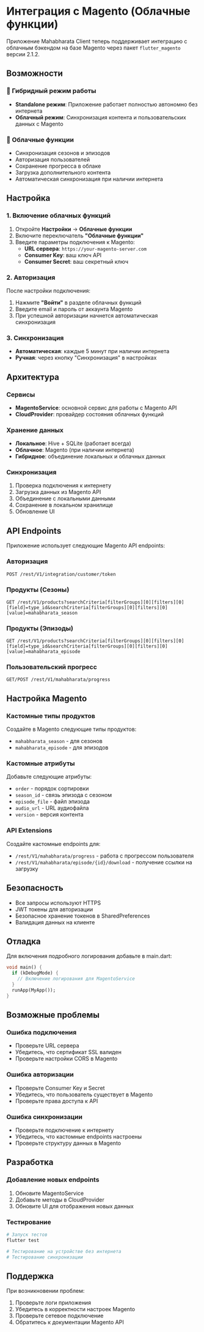 # Интеграция с Magento (Облачные функции)

Приложение Mahabharata Client теперь поддерживает интеграцию с облачным бэкендом на базе Magento через пакет `flutter_magento` версии 2.1.2.

## Возможности

### 🌟 Гибридный режим работы
- **Standalone режим**: Приложение работает полностью автономно без интернета
- **Облачный режим**: Синхронизация контента и пользовательских данных с Magento

### 🔧 Облачные функции
- Синхронизация сезонов и эпизодов
- Авторизация пользователей
- Сохранение прогресса в облаке
- Загрузка дополнительного контента
- Автоматическая синхронизация при наличии интернета

## Настройка

### 1. Включение облачных функций

1. Откройте **Настройки** → **Облачные функции**
2. Включите переключатель **"Облачные функции"**
3. Введите параметры подключения к Magento:
   - **URL сервера**: `https://your-magento-server.com`
   - **Consumer Key**: ваш ключ API
   - **Consumer Secret**: ваш секретный ключ

### 2. Авторизация

После настройки подключения:
1. Нажмите **"Войти"** в разделе облачных функций
2. Введите email и пароль от аккаунта Magento
3. При успешной авторизации начнется автоматическая синхронизация

### 3. Синхронизация

- **Автоматическая**: каждые 5 минут при наличии интернета
- **Ручная**: через кнопку "Синхронизация" в настройках

## Архитектура

### Сервисы
- **MagentoService**: основной сервис для работы с Magento API
- **CloudProvider**: провайдер состояния облачных функций

### Хранение данных
- **Локальное**: Hive + SQLite (работает всегда)
- **Облачное**: Magento (при наличии интернета)
- **Гибридное**: объединение локальных и облачных данных

### Синхронизация
1. Проверка подключения к интернету
2. Загрузка данных из Magento API
3. Объединение с локальными данными
4. Сохранение в локальном хранилище
5. Обновление UI

## API Endpoints

Приложение использует следующие Magento API endpoints:

### Авторизация
```
POST /rest/V1/integration/customer/token
```

### Продукты (Сезоны)
```
GET /rest/V1/products?searchCriteria[filterGroups][0][filters][0][field]=type_id&searchCriteria[filterGroups][0][filters][0][value]=mahabharata_season
```

### Продукты (Эпизоды)
```
GET /rest/V1/products?searchCriteria[filterGroups][0][filters][0][field]=type_id&searchCriteria[filterGroups][0][filters][0][value]=mahabharata_episode
```

### Пользовательский прогресс
```
GET/POST /rest/V1/mahabharata/progress
```

## Настройка Magento

### Кастомные типы продуктов
Создайте в Magento следующие типы продуктов:
- `mahabharata_season` - для сезонов
- `mahabharata_episode` - для эпизодов

### Кастомные атрибуты
Добавьте следующие атрибуты:
- `order` - порядок сортировки
- `season_id` - связь эпизода с сезоном
- `episode_file` - файл эпизода
- `audio_url` - URL аудиофайла
- `version` - версия контента

### API Extensions
Создайте кастомные endpoints для:
- `/rest/V1/mahabharata/progress` - работа с прогрессом пользователя
- `/rest/V1/mahabharata/episode/{id}/download` - получение ссылки на загрузку

## Безопасность

- Все запросы используют HTTPS
- JWT токены для авторизации
- Безопасное хранение токенов в SharedPreferences
- Валидация данных на клиенте

## Отладка

Для включения подробного логирования добавьте в main.dart:
```dart
void main() {
  if (kDebugMode) {
    // Включение логирования для MagentoService
  }
  runApp(MyApp());
}
```

## Возможные проблемы

### Ошибка подключения
- Проверьте URL сервера
- Убедитесь, что сертификат SSL валиден
- Проверьте настройки CORS в Magento

### Ошибка авторизации
- Проверьте Consumer Key и Secret
- Убедитесь, что пользователь существует в Magento
- Проверьте права доступа к API

### Ошибка синхронизации
- Проверьте подключение к интернету
- Убедитесь, что кастомные endpoints настроены
- Проверьте структуру данных в Magento

## Разработка

### Добавление новых endpoints
1. Обновите MagentoService
2. Добавьте методы в CloudProvider
3. Обновите UI для отображения новых данных

### Тестирование
```bash
# Запуск тестов
flutter test

# Тестирование на устройстве без интернета
# Тестирование синхронизации
```

## Поддержка

При возникновении проблем:
1. Проверьте логи приложения
2. Убедитесь в корректности настроек Magento
3. Проверьте сетевое подключение
4. Обратитесь к документации Magento API
